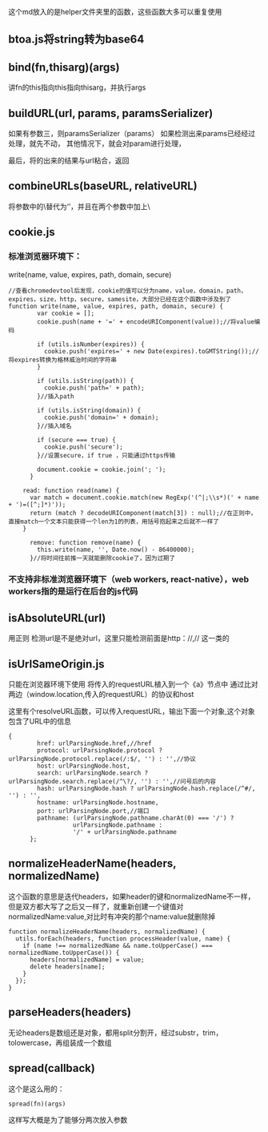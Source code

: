 这个md放入的是helper文件夹里的函数，这些函数大多可以重复使用

## btoa.js将string转为base64

## bind(fn,thisarg)(args)
讲fn的this指向this指向thisarg，并执行args

## buildURL(url, params, paramsSerializer)

如果有参数三，则paramsSerializer（params）
如果检测出来params已经经过处理，就先不动，
其他情况下，就会对param进行处理，

最后，将的出来的结果与url粘合，返回

## combineURLs(baseURL, relativeURL)

将参数中的\替代为‘’，并且在两个参数中加上\

## cookie.js

### 标准浏览器环境下：
write(name, value, expires, path, domain, secure)
```
//查看chromedevtool后发现，cookie的值可以分为name，value，domain，path，expires，size，http，secure，samesite，大部分已经在这个函数中涉及到了
function write(name, value, expires, path, domain, secure) {
        var cookie = [];
        cookie.push(name + '=' + encodeURIComponent(value));//将value编码

        if (utils.isNumber(expires)) {
          cookie.push('expires=' + new Date(expires).toGMTString());//将expires转换为格林威治时间的字符串
        }

        if (utils.isString(path)) {
          cookie.push('path=' + path);
        }//插入path

        if (utils.isString(domain)) {
          cookie.push('domain=' + domain);
        }//插入域名

        if (secure === true) {
          cookie.push('secure');
        }//设置secure，if true ，只能通过https传输

        document.cookie = cookie.join('; ');
      }
```
      
  ```
      read: function read(name) {
        var match = document.cookie.match(new RegExp('(^|;\\s*)(' + name + ')=([^;]*)'));
        return (match ? decodeURIComponent(match[3]) : null);//在正则中，直接match一个文本只能获得一个len为1的列表，用括号抱起来之后就不一样了
      }
```
      
```
      remove: function remove(name) {
        this.write(name, '', Date.now() - 86400000);
      }//将时间往前推一天就能删除cookie了，因为过期了
```
### 不支持非标准浏览器环境下（web workers, react-native），web workers指的是运行在后台的js代码

## isAbsoluteURL(url)
用正则
检测url是不是绝对url，这里只能检测前面是http：//,//  这一类的

## isUrlSameOrigin.js

只能在浏览器环境下使用
将传入的requestURL植入到一个《a》节点中
通过比对两边（window.location,传入的requestURL）的协议和host


这里有个resolveURL函数，可以传入requestURL，输出下面一个对象,这个对象包含了URL中的信息
```
{
        href: urlParsingNode.href,//href
        protocol: urlParsingNode.protocol ? urlParsingNode.protocol.replace(/:$/, '') : '',//协议
        host: urlParsingNode.host,
        search: urlParsingNode.search ? urlParsingNode.search.replace(/^\?/, '') : '',//问号后的内容
        hash: urlParsingNode.hash ? urlParsingNode.hash.replace(/^#/, '') : '',
        hostname: urlParsingNode.hostname,
        port: urlParsingNode.port,//端口
        pathname: (urlParsingNode.pathname.charAt(0) === '/') ?
                  urlParsingNode.pathname :
                  '/' + urlParsingNode.pathname
      };
```

## normalizeHeaderName(headers, normalizedName)
这个函数的意思是迭代headers，如果header的键和normalizedName不一样，但是双方都大写了之后又一样了，就重新创建一个键值对normalizedName:value,对比时有冲突的那个name:value就删除掉

```
function normalizeHeaderName(headers, normalizedName) {
  utils.forEach(headers, function processHeader(value, name) {
    if (name !== normalizedName && name.toUpperCase() === normalizedName.toUpperCase()) {
      headers[normalizedName] = value;
      delete headers[name];
    }
  });
}
```

## parseHeaders(headers)

无论headers是数组还是对象，都用split分割开，经过substr，trim，tolowercase，再组装成一个数组

##  spread(callback)
这个是这么用的：
```
spread(fn)(args)
```
这样写大概是为了能够分两次放入参数


